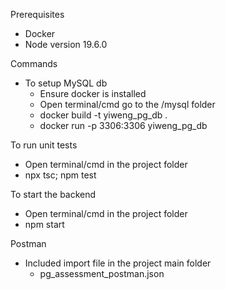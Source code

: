Prerequisites
- Docker
- Node version 19.6.0

Commands
- To setup MySQL db
  - Ensure docker is installed
  - Open terminal/cmd go to the /mysql folder
  - docker build -t yiweng_pg_db .
  - docker run -p 3306:3306 yiweng_pg_db

To run unit tests
- Open terminal/cmd in the project folder
- npx tsc; npm test

To start the backend
- Open terminal/cmd in the project folder
- npm start

Postman
- Included import file in the project main folder
  - pg_assessment_postman.json
